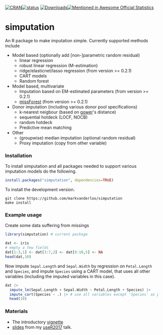 

[![CRAN](http://www.r-pkg.org/badges/version/simputation)](https://CRAN.R-project.org/package=simputation)[![status](https://tinyverse.netlify.app/badge/simputation)](https://CRAN.R-project.org/package=simputation)
[![Downloads](http://cranlogs.r-pkg.org/badges/simputation)](https://CRAN.R-project.org/package=simputation)[![Mentioned in Awesome Official Statistics ](https://awesome.re/mentioned-badge.svg)](http://www.awesomeofficialstatistics.org)


# simputation
An R package to make imputation simple. Currently supported methods include

- Model based (optionally add [non-]parametric random residual)
    - linear regression 
    - robust linear regression (M-estimation)
    - ridge/elasticnet/lasso regression (from version >= 0.2.1)
    - CART models
    - Random forest
- Model based, multivariate
    - Imputation based on EM-estimated parameters (from version >= 0.2.1)
    - [missForest](https://CRAN.R-project.org/package=missForest) (from version >= 0.2.1)
- Donor imputation (including various donor pool specifications)
  - k-nearest neigbour (based on [gower](https://cran.r-project.org/package=gower)'s distance)
  - sequential hotdeck (LOCF, NOCB)
  - random hotdeck
  - Predictive mean matching
- Other
  - (groupwise) median imputation (optional random residual)
  - Proxy imputation (copy from other variable) 


### Installation

To install simputation and all packages needed to support various imputation
models do the following.
```r
install.packages("simputation", dependencies=TRUE)
```

To install the development version.

```{bash}
git clone https://github.com/markvanderloo/simputation
make install
```


### Example usage

Create some data suffering from missings
```r
library(simputation) # current package

dat <- iris
# empty a few fields
dat[1:3,1] <- dat[3:7,2] <- dat[8:10,5] <- NA
head(dat,10)
```
Now impute `Sepal.Length` and `Sepal.Width` by regression on `Petal.Length` and `Species`, and impute `Species` using a CART model, that uses all other variables (including the imputed variables in this case).
```r
dat |>
  impute_lm(Sepal.Length + Sepal.Width ~ Petal.Length + Species) |>
  impute_cart(Species ~ .) |> # use all variables except 'Species' as predictor
  head(10)
```

### Materials

- The introductory [vignette](https://cran.r-project.org/web/packages/simputation/vignettes/intro.html)
- [slides](https://markvanderloo.eu/files/share/loo2017easy.pdf) from my [useR2017](https://user2017.brussels/) talk.

